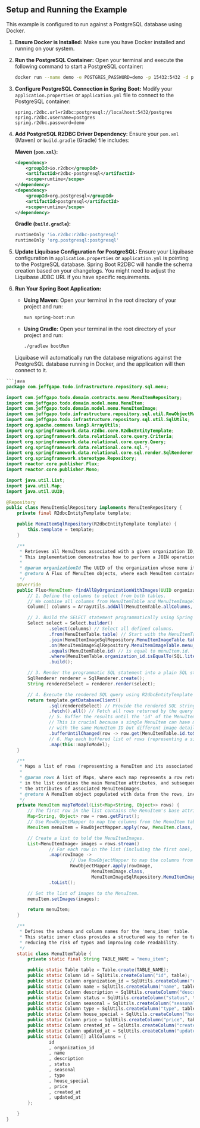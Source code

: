 ## Setup and Running the Example

This example is configured to run against a PostgreSQL database using Docker.

1.  **Ensure Docker is Installed:** Make sure you have Docker installed and running on your system.

2.  **Run the PostgreSQL Container:** Open your terminal and execute the following command to start a PostgreSQL container:

    ```bash
    docker run --name demo -e POSTGRES_PASSWORD=demo -p 15432:5432 -d postgres:17-alpine
    ```
3.  **Configure PostgreSQL Connection in Spring Boot:** Modify your `application.properties` or `application.yml` file to connect to the PostgreSQL container:

    ```properties
    spring.r2dbc.url=r2dbc:postgresql://localhost:5432/postgres
    spring.r2dbc.username=postgres
    spring.r2dbc.password=demo
    ```

4.  **Add PostgreSQL R2DBC Driver Dependency:** Ensure your `pom.xml` (Maven) or `build.gradle` (Gradle) file includes:

    **Maven (`pom.xml`):**

    ```xml
    <dependency>
        <groupId>io.r2dbc</groupId>
        <artifactId>r2dbc-postgresql</artifactId>
        <scope>runtime</scope>
    </dependency>
    <dependency>
        <groupId>org.postgresql</groupId>
        <artifactId>postgresql</artifactId>
        <scope>runtime</scope>
    </dependency>
    ```

    **Gradle (`build.gradle`):**

    ```gradle
    runtimeOnly 'io.r2dbc:r2dbc-postgresql'
    runtimeOnly 'org.postgresql:postgresql'
    ```

5.  **Update Liquibase Configuration for PostgreSQL:** Ensure your Liquibase configuration in `application.properties` or `application.yml` is pointing to the PostgreSQL database. Spring Boot R2DBC will handle the schema creation based on your changelogs. You might need to adjust the Liquibase JDBC URL if you have specific requirements.

6.  **Run Your Spring Boot Application:**

    * **Using Maven:** Open your terminal in the root directory of your project and run:
        ```bash
        mvn spring-boot:run
        ```

    * **Using Gradle:** Open your terminal in the root directory of your project and run:
        ```bash
        ./gradlew bootRun
        ```

    Liquibase will automatically run the database migrations against the PostgreSQL database running in Docker, and the application will then connect to it.

```java
```java
package com.jeffgapo.todo.infrastructure.repository.sql.menu;

import com.jeffgapo.todo.domain.contracts.menu.MenuItemRepository;
import com.jeffgapo.todo.domain.model.menu.MenuItem;
import com.jeffgapo.todo.domain.model.menu.MenuItemImage;
import com.jeffgapo.todo.infrastructure.repository.sql.util.RowObjectMapper;
import com.jeffgapo.todo.infrastructure.repository.sql.util.SqlUtils;
import org.apache.commons.lang3.ArrayUtils;
import org.springframework.data.r2dbc.core.R2dbcEntityTemplate;
import org.springframework.data.relational.core.query.Criteria;
import org.springframework.data.relational.core.query.Query;
import org.springframework.data.relational.core.sql.*;
import org.springframework.data.relational.core.sql.render.SqlRenderer;
import org.springframework.stereotype.Repository;
import reactor.core.publisher.Flux;
import reactor.core.publisher.Mono;

import java.util.List;
import java.util.Map;
import java.util.UUID;

@Repository
public class MenuItemSqlRepository implements MenuItemRepository {
    private final R2dbcEntityTemplate template;

    public MenuItemSqlRepository(R2dbcEntityTemplate template) {
        this.template = template;
    }

    /**
     * Retrieves all MenuItems associated with a given organization ID, along with their associated images.
     * This implementation demonstrates how to perform a JOIN operation using Spring R2DBC's programmatic SQL API.
     *
     * @param organizationId The UUID of the organization whose menu items are to be retrieved.
     * @return A Flux of MenuItem objects, where each MenuItem contains a list of its associated MenuItemImages.
     */
    @Override
    public Flux<MenuItem> findAllByOrganizationWithImages(UUID organizationId) {
        // 1. Define the columns to select from both tables.
        // We combine all columns from MenuItemTable and MenuItemImageTable.
        Column[] columns = ArrayUtils.addAll(MenuItemTable.allColumns, MenuItemImageSqlRepository.MenuItemImageTable.allColumns);

        // 2. Build the SELECT statement programmatically using Spring Data Relational's SQL DSL.
        Select select = Select.builder()
                .select(columns) // Select all defined columns.
                .from(MenuItemTable.table) // Start with the MenuItemTable.
                .join(MenuItemImageSqlRepository.MenuItemImageTable.table) // Perform an inner join with MenuItemImageTable.
                .on(MenuItemImageSqlRepository.MenuItemImageTable.menu_item_id) // Specify the join condition: menuItemImage.menu_item_id
                .equals(MenuItemTable.id) // is equal to menuItem.id.
                .where(MenuItemTable.organization_id.isEqualTo(SQL.literalOf(organizationId.toString()))) // Filter by the given organization ID.
                .build();

        // 3. Render the programmatic SQL statement into a plain SQL string.
        SqlRenderer renderer = SqlRenderer.create();
        String renderedSelect = renderer.render(select);

        // 4. Execute the rendered SQL query using R2dbcEntityTemplate's DatabaseClient.
        return template.getDatabaseClient()
                .sql(renderedSelect) // Provide the rendered SQL string.
                .fetch().all() // Fetch all rows returned by the query as a Flux of Map<String, Object>.
                // 5. Buffer the results until the 'id' of the MenuItem changes.
                // This is crucial because a single MenuItem can have multiple images, resulting in multiple rows
                // with the same MenuItem ID but different image details.
                .bufferUntilChanged(row -> row.get(MenuItemTable.id.toString()))
                // 6. Map each buffered list of rows (representing a single MenuItem and its images) to a MenuItem model.
                .map(this::mapToModel);
    }

    /**
     * Maps a list of rows (representing a MenuItem and its associated images) to a MenuItem domain model.
     *
     * @param rows A list of Maps, where each map represents a row returned from the JOIN query. The first row
     * in the list contains the main MenuItem attributes, and subsequent rows (if any) contain
     * the attributes of associated MenuItemImages.
     * @return A MenuItem object populated with data from the rows, including a list of its images.
     */
    private MenuItem mapToModel(List<Map<String, Object>> rows) {
        // The first row in the list contains the MenuItem's base attributes.
        Map<String, Object> row = rows.getFirst();
        // Use RowObjectMapper to map the columns from the MenuItem table to a MenuItem object.
        MenuItem menuItem = RowObjectMapper.apply(row, MenuItem.class, MenuItemTable.TABLE_NAME);

        // Create a list to hold the MenuItemImages.
        List<MenuItemImage> images = rows.stream()
                // For each row in the list (including the first one), attempt to map it to a MenuItemImage.
                .map(rowImage ->
                        // Use RowObjectMapper to map the columns from the MenuItemImage table to a MenuItemImage object.
                        RowObjectMapper.apply(rowImage,
                                MenuItemImage.class,
                                MenuItemImageSqlRepository.MenuItemImageTable.TABLE_NAME))
                .toList();

        // Set the list of images to the MenuItem.
        menuItem.setImages(images);

        return menuItem;
    }

    /**
     * Defines the schema and column names for the 'menu_item' table.
     * This static inner class provides a structured way to refer to table and column names,
     * reducing the risk of typos and improving code readability.
     */
    static class MenuItemTable {
        private static final String TABLE_NAME = "menu_item";

        public static Table table = Table.create(TABLE_NAME);
        public static Column id = SqlUtils.createColumn("id", table);
        public static Column organization_id = SqlUtils.createColumn("organization_id", table);
        public static Column name = SqlUtils.createColumn("name", table);
        public static Column description = SqlUtils.createColumn("description", table);
        public static Column status = SqlUtils.createColumn("status", table);
        public static Column seasonal = SqlUtils.createColumn("seasonal", table);
        public static Column type = SqlUtils.createColumn("type", table);
        public static Column house_special = SqlUtils.createColumn("house_special", table);
        public static Column price = SqlUtils.createColumn("price", table);
        public static Column created_at = SqlUtils.createColumn("created_at", table);
        public static Column updated_at = SqlUtils.createColumn("updated_at", table);
        public static Column[] allColumns = {
                id
                , organization_id
                , name
                , description
                , status
                , seasonal
                , type
                , house_special
                , price
                , created_at
                , updated_at
        };

    }
}
